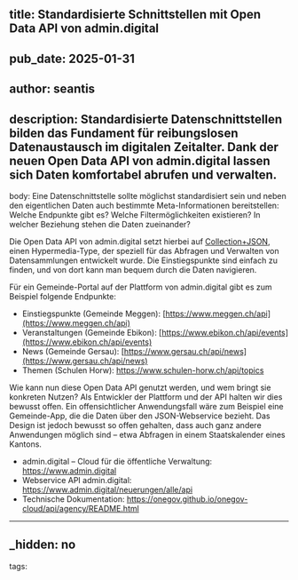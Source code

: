 title: Standardisierte Schnittstellen mit Open Data API von admin.digital
---

pub_date: 2025-01-31
---
author: seantis
---
description: Standardisierte Datenschnittstellen bilden das Fundament für reibungslosen Datenaustausch im digitalen Zeitalter. Dank der neuen Open Data API von admin.digital lassen sich Daten komfortabel abrufen und verwalten.
---
body: Eine Datenschnittstelle sollte möglichst standardisiert sein und neben den eigentlichen Daten auch bestimmte Meta-Informationen bereitstellen: Welche Endpunkte gibt es? Welche Filtermöglichkeiten existieren? In welcher Beziehung stehen die Daten zueinander?

Die Open Data API von admin.digital setzt hierbei auf [Collection+JSON](http://amundsen.com/media-types/collection/), einen Hypermedia-Type, der speziell für das Abfragen und Verwalten von Datensammlungen entwickelt wurde. Die Einstiegspunkte sind einfach zu finden, und von dort kann man bequem durch die Daten navigieren.

Für ein Gemeinde-Portal auf der Plattform von admin.digital gibt es zum Beispiel folgende Endpunkte:  
- Einstiegspunkte (Gemeinde Meggen): [https://www.meggen.ch/api](https://www.meggen.ch/api)  
- Veranstaltungen (Gemeinde Ebikon): [https://www.ebikon.ch/api/events](https://www.ebikon.ch/api/events)  
- News (Gemeinde Gersau): [https://www.gersau.ch/api/news](https://www.gersau.ch/api/news)
- Themen (Schulen Horw): https://www.schulen-horw.ch/api/topics

Wie kann nun diese Open Data API genutzt werden, und wem bringt sie konkreten Nutzen? Als Entwickler der Plattform und der API halten wir dies bewusst offen. Ein offensichtlicher Anwendungsfall wäre zum Beispiel eine Gemeinde-App, die die Daten über den JSON-Webservice bezieht. Das Design ist jedoch bewusst so offen gehalten, dass auch ganz andere Anwendungen möglich sind – etwa Abfragen in einem Staatskalender eines Kantons.

- admin.digital – Cloud für die öffentliche Verwaltung: https://www.admin.digital
- Webservice API admin.digital: https://www.admin.digital/neuerungen/alle/api
- Technische Dokumentation: https://onegov.github.io/onegov-cloud/api/agency/README.html





---
_hidden: no
---
tags: